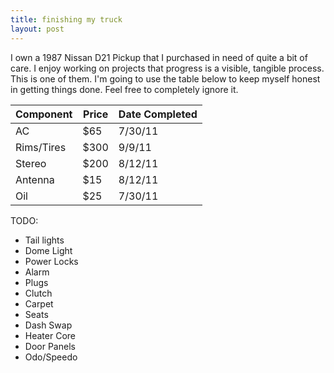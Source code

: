 ```yaml
---
title: finishing my truck
layout: post
---
```


I own a 1987 Nissan D21 Pickup that I purchased in need of quite a bit of care. I enjoy working on projects that progress is a visible, tangible process. This is one of them. I'm going to use the table below to keep myself honest in getting things done. Feel free to completely ignore it.

| Component | Price | Date Completed|
|-----------|-------|---------------|
| AC        | $65   | 7/30/11       |
| Rims/Tires| $300  | 9/9/11        |
| Stereo    | $200  | 8/12/11       |
| Antenna   | $15   | 8/12/11       |
| Oil       | $25   | 7/30/11       |

TODO:
* Tail lights
* Dome Light
* Power Locks
* Alarm
* Plugs
* Clutch
* Carpet
* Seats
* Dash Swap
* Heater Core
* Door Panels
* Odo/Speedo

